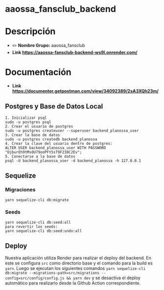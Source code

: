 # aaossa_fansclub_backend

# Descripción
* :pencil2: **Nombre Grupo:** aaossa_fansclub
* **Link https://aaossa-fansclub-backend-ws9l.onrender.com/**

# Documentación
* **Link https://documenter.getpostman.com/view/34092389/2sA3XQh23m/**

## Postgres y Base de Datos Local
```
1. Inicializar psql
sudo -u postgres psql
2. Crear el usuario de postgres
sudo -u postgres createuser --superuser backend_planossa_user
3. Crear la base de datos
sudo -u postgres createdb backend_planossa
4. Crear la clave del usuario dentro de postgres:
ALTER USER backend_planossa_user WITH PASSWORD "DjburEh9tMsOU79ooPFt5sT9F238C2Ev";
5. Conectarse a la base de datos
psql -U backend_planossa_user -d backend_planossa -h 127.0.0.1
```
## Sequelize

### Migraciones
```
yarn sequelize-cli db:migrate
```
### Seeds
```
yarn sequelize-cli db:seed:all
para revertir los seeds:
yarn sequelize-cli db:seed:undo:all
```
## Deploy
Nuestra aplicación utiliza Render para realizar el deploy del backend. En este se configura `src` como directorio base y el comando para la build es `yarn`. Luego se ejecutan los siguientes comandos
`yarn sequelize-cli db:migrate --migrations-path=src/migrations --config=src/config/config.js && yarn dev` y se desactiva el deploy automático para realizarlo desde la Github Action correspondiente.